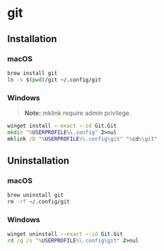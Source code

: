 # git

## Installation

### macOS

```bash
brew install git
ln -s $(pwd)/git ~/.config/git
```

### Windows

> **Note:** mklink require admin privilege.

```bat
winget install --exact --id Git.Git
mkdir "%USERPROFILE%\.config" 2>nul
mklink /D "%USERPROFILE%\.config\git" "%cd%\git"
```

</details>

## Uninstallation

### macOS

```bash
brew uninstall git
rm -rf ~/.config/git
```

### Windows

```bat
winget uninstall --exact --id Git.Git
rd /q /s "%USERPROFILE%\.config\git" 2>nul
```
